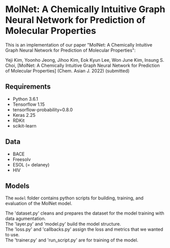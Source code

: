 # MolNet: A Chemically Intuitive Graph Neural Network for Prediction of Molecular Properties
This is an implementation of our paper "MolNet: A Chemically Intuitive Graph Neural Network for Prediction of Molecular Properties":

Yeji Kim, Yoonho Jeong, Jihoo Kim, Eok Kyun Lee, Won June Kim, Insung S. Choi, [MolNet: A Chemically Intuitive Graph Neural Network for Prediction of Molecular Properties] (Chem. Asian J. 2022) (submitted)


## Requirements

* Python 3.6.1
* Tensorflow 1.15
* tensorflow-probability=0.8.0
* Keras 2.25
* RDKit
* scikit-learn

## Data

* BACE
* Freesolv
* ESOL (= delaney)
* HIV

## Models

The `model` folder contains python scripts for building, training, and evaluation of the MolNet model.

The 'dataset.py' cleans and prepares the dataset for the model training with data agumentation.  
The 'layer.py' and 'model.py' build the model structure.  
The 'loss.py' and 'callbacks.py' assign the loss and metrics that we wanted to use.  
The 'trainer.py' and 'run_script.py' are for training of the model.  
